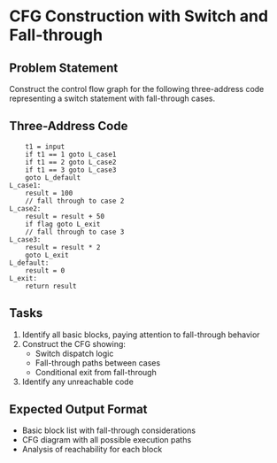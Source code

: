 # CFG Construction with Switch and Fall-through

## Problem Statement
Construct the control flow graph for the following three-address code representing a switch statement with fall-through cases.

## Three-Address Code
```
    t1 = input
    if t1 == 1 goto L_case1
    if t1 == 2 goto L_case2
    if t1 == 3 goto L_case3
    goto L_default
L_case1:
    result = 100
    // fall through to case 2
L_case2:
    result = result + 50
    if flag goto L_exit
    // fall through to case 3
L_case3:
    result = result * 2
    goto L_exit
L_default:
    result = 0
L_exit:
    return result
```

## Tasks
1. Identify all basic blocks, paying attention to fall-through behavior
2. Construct the CFG showing:
   - Switch dispatch logic
   - Fall-through paths between cases
   - Conditional exit from fall-through
3. Identify any unreachable code

## Expected Output Format
- Basic block list with fall-through considerations
- CFG diagram with all possible execution paths
- Analysis of reachability for each block